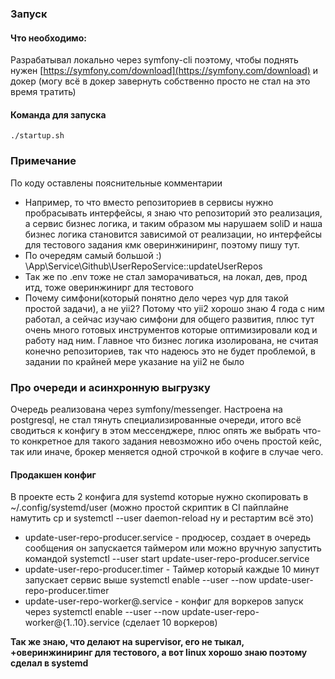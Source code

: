 ### Запуск

#### Что необходимо:

Разрабатывал локально через symfony-cli поэтому, чтобы поднять нужен [https://symfony.com/download](https://symfony.com/download) и докер (могу всё в докер завернуть собственно просто не стал на это время тратить)

#### Команда для запуска
`./startup.sh`


### Примечание

По коду оставлены пояснительные комментарии
- Например, то что вместо репозиториев в сервисы нужно пробрасывать интерфейсы, я знаю что репозиторий это реализация, а сервис бизнес логика, и таким образом мы нарушаем soliD и наша бизнес логика становится зависимой от реализации, но интерфейсы для тестового задания кмк оверинжиниринг, поэтому пишу тут. 
- По очередям самый большой :) \App\Service\Github\UserRepoService::updateUserRepos
- Так же по .env тоже не стал заморачиваться, на локал, дев, прод итд, тоже оверинжинирг для тестового
- Почему симфони(который понятно дело через чур для такой простой задачи), а не yii2? Потому что yii2 хорошо знаю 4 года с ним работал, а сейчас изучаю симфони для общего развития, плюс тут очень много готовых инструментов которые оптимизировали код и работу над ним. Главное что бизнес логика изолирована, не считая конечно репозиториев, так что надеюсь это не будет проблемой, в задании по крайней мере указание на yii2 не было


### Про очереди и асинхронную выгрузку

Очередь реализована через symfony/messenger. Настроена на postgresql, не стал тянуть специализированные очереди, итого всё сводиться к конфигу в этом мессенджере, плюс опять же выбрать что-то конкретное для такого задания невозможно ибо очень простой кейс, так или иначе, брокер меняется одной строчкой в кофиге в случае чего.

#### Продакшен конфиг
В проекте есть 2 конфига для systemd которые нужно скопировать в ~/.config/systemd/user (можно простой скриптик в CI пайплайне намутить cp и systemctl --user daemon-reload ну и рестартим всё это)
- update-user-repo-producer.service - продюсер, создает в очередь сообщения он запускается таймером или можно вручную запустить командой systemctl --user start update-user-repo-producer.service
- update-user-repo-producer.timer - Таймер который каждые 10 минут запускает сервис выше systemctl enable --user --now update-user-repo-producer.timer
- update-user-repo-worker@.service - конфиг для воркеров запуск через systemctl enable --user --now update-user-repo-worker@{1..10}.service (сделает 10 воркеров)

**Так же знаю, что делают на supervisor, его не тыкал, +оверинжиниринг для тестового, а вот linux хорошо знаю поэтому сделал в systemd**
